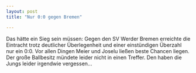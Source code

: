```yaml
---
layout: post
title: "Nur 0:0 gegen Bremen"

---
```


Das hätte ein Sieg sein müssen: Gegen den SV Werder Bremen erreichte die Eintracht trotz deutlicher Überlegenheit und einer einstündigen Überzahl nur ein 0:0. Vor allen Dingen Meier und Joselu ließen beste Chancen liegen. Der große Ballbesitz mündete leider nicht in einen Treffer. Den haben die Jungs leider irgendwie vergessen...


